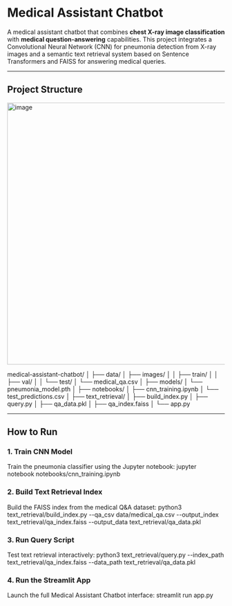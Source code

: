 # Medical Assistant Chatbot

A medical assistant chatbot that combines **chest X-ray image classification** with **medical question-answering** capabilities. This project integrates a Convolutional Neural Network (CNN) for pneumonia detection from X-ray images and a semantic text retrieval system based on Sentence Transformers and FAISS for answering medical queries.

---

## Project Structure
<img width="605" alt="image" src="https://github.com/user-attachments/assets/9e8964f9-0686-4261-a779-b9ef6e363451" />


medical-assistant-chatbot/
│
├── data/
│   ├── images/
│   │   ├── train/
│   │   ├── val/
│   │   └── test/
│   └── medical_qa.csv
│
├── models/
│   └── pneumonia_model.pth
│
├── notebooks/
│   ├── cnn_training.ipynb
│   └── test_predictions.csv
│
├── text_retrieval/
│   ├── build_index.py
│   ├── query.py
│   ├── qa_data.pkl
│   ├── qa_index.faiss
│   └── app.py

---

## How to Run

### 1. Train CNN Model

Train the pneumonia classifier using the Jupyter notebook:
jupyter notebook notebooks/cnn_training.ipynb

### 2. Build Text Retrieval Index

Build the FAISS index from the medical Q&A dataset: python3 text_retrieval/build_index.py --qa_csv data/medical_qa.csv --output_index text_retrieval/qa_index.faiss --output_data text_retrieval/qa_data.pkl

### 3. Run Query Script
Test text retrieval interactively: python3 text_retrieval/query.py --index_path text_retrieval/qa_index.faiss --data_path text_retrieval/qa_data.pkl

### 4. Run the Streamlit App
Launch the full Medical Assistant Chatbot interface: streamlit run app.py

